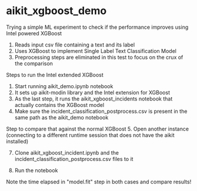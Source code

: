 # aikit_xgboost_demo
Trying a simple ML experiment to check if the performance improves using Intel powered XGBoost
1. Reads input csv file containing a text and its label
2. Uses XGBoost to implement Single Label Text Classification Model
3. Preprocessing steps are eliminated in this test to focus on the crux of the comparison

Steps to run the Intel extended XGBoost
1. Start running aikit_demo.ipynb notebook
2. It sets up aikit-modin library and the Intel extension for XGBoost
3. As the last step, it runs the aikit_xgboost_incidents notebook that actually contains the XGBoost model
4. Make sure the incident_classification_postprocess.csv is present in the same path as the aikit_demo notebook

Step to compare that against the normal XGBoost
5. Open another instance 
(connecting to a different runtime session that does not have the aikit installed)

7. Clone aikit_xgboost_incident.ipynb and the incident_classification_postprocess.csv files to it

9. Run the notebook 

Note the time elapsed in "model.fit" step in both cases and compare results!


